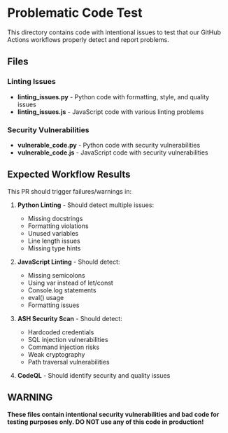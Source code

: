 # Problematic Code Test

This directory contains code with intentional issues to test that our GitHub Actions workflows properly detect and report problems.

## Files

### Linting Issues
- **linting_issues.py** - Python code with formatting, style, and quality issues
- **linting_issues.js** - JavaScript code with various linting problems

### Security Vulnerabilities
- **vulnerable_code.py** - Python code with security vulnerabilities
- **vulnerable_code.js** - JavaScript code with security vulnerabilities

## Expected Workflow Results

This PR should trigger failures/warnings in:

1. **Python Linting** - Should detect multiple issues:
   - Missing docstrings
   - Formatting violations
   - Unused variables
   - Line length issues
   - Missing type hints

2. **JavaScript Linting** - Should detect:
   - Missing semicolons
   - Using var instead of let/const
   - Console.log statements
   - eval() usage
   - Formatting issues

3. **ASH Security Scan** - Should detect:
   - Hardcoded credentials
   - SQL injection vulnerabilities
   - Command injection risks
   - Weak cryptography
   - Path traversal vulnerabilities

4. **CodeQL** - Should identify security and quality issues

## WARNING

**These files contain intentional security vulnerabilities and bad code for testing purposes only. DO NOT use any of this code in production!**